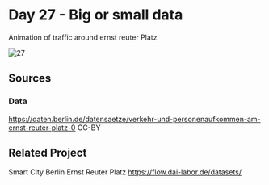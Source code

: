# Day 27 - Big or small data
Animation of traffic around ernst reuter Platz 

![27](27.png)

## Sources

### Data

https://daten.berlin.de/datensaetze/verkehr-und-personenaufkommen-am-ernst-reuter-platz-0
CC-BY

## Related Project
Smart City Berlin Ernst Reuter Platz
https://flow.dai-labor.de/datasets/
